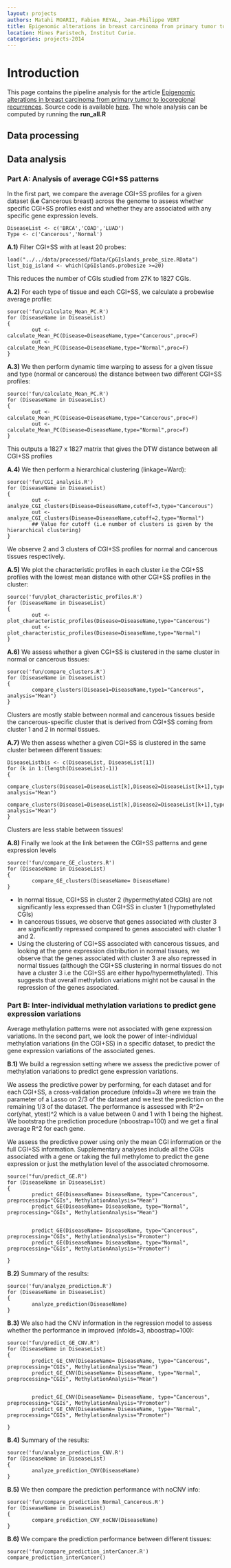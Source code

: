 ```yaml
---
layout: projects
authors: Matahi MOARII, Fabien REYAL, Jean-Philippe VERT 
title: Epigenomic alterations in breast carcinoma from primary tumor to locoregional recurrences 
location: Mines Paristech, Institut Curie.
categories: projects-2014
---
```


# Introduction

This page contains the pipeline analysis for the article [Epigenomic alterations in breast carcinoma from primary tumor to locoregional recurrences](link.zip). Source code is available [here](code/CpG.zip). The whole analysis can be computed by running the **run_all.R**

## Data processing

## Data analysis 

### Part A: Analysis of average CGI+SS patterns

In the first part, we compare the average CGI+SS profiles for a given dataset (**i.e** Cancerous breast) across the genome to assess whether specific CGI+SS profiles exist and whether they are associated with any specific gene expression levels.

```{r}
DiseaseList <- c('BRCA','COAD','LUAD')
Type <- c('Cancerous','Normal')
```


**A.1)** Filter CGI+SS with at least 20 probes:

```{r}
load("../../data/processed/fData/CpGIslands_probe_size.RData")
list_big_island <- which(CpGIslands.probesize >=20)
```
This reduces the number of CGIs studied from 27K to 1827 CGIs.

**A.2)** For each type of tissue and each CGI+SS, we calculate a probewise average profile:

```{r}
source('fun/calculate_Mean_PC.R')
for (DiseaseName in DiseaseList)
{
        out <- calculate_Mean_PC(Disease=DiseaseName,type="Cancerous",proc=F)
        out <- calculate_Mean_PC(Disease=DiseaseName,type="Normal",proc=F)
}
```

**A.3)** We then perform dynamic time warping to assess for a given tissue and type (normal or cancerous) the distance between two different CGI+SS profiles:

```{r}
source('fun/calculate_Mean_PC.R')
for (DiseaseName in DiseaseList)
{
        out <- calculate_Mean_PC(Disease=DiseaseName,type="Cancerous",proc=F)
        out <- calculate_Mean_PC(Disease=DiseaseName,type="Normal",proc=F)
}
```

This outputs a 1827 x 1827 matrix that gives the DTW distance between all CGI+SS profiles

**A.4)** We then perform a hierarchical clustering (linkage=Ward):

```{r}
source('fun/CGI_analysis.R')
for (DiseaseName in DiseaseList)
{
        out <- analyze_CGI_clusters(Disease=DiseaseName,cutoff=3,type="Cancerous")
        out <- analyze_CGI_clusters(Disease=DiseaseName,cutoff=2,type="Normal")
        ## Value for cutoff (i.e number of clusters is given by the hierarchical clustering)
}
```

We observe 2 and 3 clusters of CGI+SS profiles for normal and cancerous tissues respectively.

**A.5)** We plot the characteristic profiles in each cluster i.e the CGI+SS profiles with the lowest mean distance with other CGI+SS profiles in the cluster:

```{r}
source('fun/plot_characteristic_profiles.R')
for (DiseaseName in DiseaseList)
{
        out <- plot_characteristic_profiles(Disease=DiseaseName,type="Cancerous")
        out <- plot_characteristic_profiles(Disease=DiseaseName,type="Normal")
}
```

**A.6)** We assess whether a given CGI+SS is clustered in the same cluster in normal or cancerous tissues:

```{r}
source('fun/compare_clusters.R')
for (DiseaseName in DiseaseList)
{
        compare_clusters(Disease1=DiseaseName,type1="Cancerous", analysis="Mean")
}
```

Clusters are mostly stable between normal and cancerous tissues beside the cancerous-specific cluster that is derived from CGI+SS coming from cluster 1 and 2 in normal tissues.

**A.7)** We then assess whether a given CGI+SS is clustered in the same cluster between different tissues:

```{r}
DiseaseListbis <- c(DiseaseList, DiseaseList[1])
for (k in 1:(length(DiseaseList)-1))
{
        compare_clusters(Disease1=DiseaseList[k],Disease2=DiseaseList[k+1],type1="Normal", analysis="Mean")
        compare_clusters(Disease1=DiseaseList[k],Disease2=DiseaseList[k+1],type1="Cancerous", analysis="Mean")
}
```
Clusters are less stable between tissues!

**A.8)** Finally we look at the link between the CGI+SS patterns and gene expression levels

```{r}
source('fun/compare_GE_clusters.R')
for (DiseaseName in DiseaseList)
{
        compare_GE_clusters(DiseaseName= DiseaseName)
}
```

- In normal tissue, CGI+SS in cluster 2 (hypermethylated CGIs) are not significantly less expressed than CGI+SS in cluster 1 (hypomethylated CGIs)
- In cancerous tissues, we observe that genes associated with cluster 3 are significantly repressed compared to genes associated with cluster 1 and 2.
- Using the clustering of CGI+SS associated with cancerous tissues, and looking at the gene expression distribution in normal tissues, we observe that the genes associated with cluster 3 are also repressed in normal tissues (although the CGI+SS clustering in normal tissues do not have a cluster 3 i.e the CGI+SS are either hypo/hypermethylated). This suggests that overall methylation variations might not be causal in the repression of the genes associated.

### Part B: Inter-individual methylation variations to predict gene expression variations

Average methylation patterns were not associated with gene expression variations. In the second part, we look the power of inter-individual methylation variations (in the CGI+SS) in a specific dataset, to predict the gene expression variations of the associated genes.

**B.1)** We build a regression setting where we assess the predictive power of methylation variations to predict gene expression variations.

We assess the predictive power by performing, for each dataset and for each CGI+SS, a cross-validation procedure (nfolds=3) where we train the parameter of a Lasso on 2/3 of the dataset and we test the prediction on the remaining 1/3 of the dataset.
The performance is assessed with R^2= cor(yhat, ytest)^2 which is a value between 0 and 1 with 1 being the highest. We bootstrap the prediction procedure (nboostrap=100) and we get a final average R^2 for each gene.

We assess the predictive power using only the mean CGI information or the full CGI+SS information. Supplementary analyses include all the CGIs associated with a gene or taking the full methylome to predict the gene expression or just the methylation level of the associated chromosome.

```{r}
source("fun/predict_GE.R")
for (DiseaseName in DiseaseList)
{
        predict_GE(DiseaseName= DiseaseName, type="Cancerous", preprocessing="CGIs", MethylationAnalysis="Mean")
        predict_GE(DiseaseName= DiseaseName, type="Normal", preprocessing="CGIs", MethylationAnalysis="Mean")


        predict_GE(DiseaseName= DiseaseName, type="Cancerous", preprocessing="CGIs", MethylationAnalysis="Promoter")
        predict_GE(DiseaseName= DiseaseName, type="Normal", preprocessing="CGIs", MethylationAnalysis="Promoter")

}
```

**B.2)** Summary of the results:

```{r}
source('fun/analyze_prediction.R')
for (DiseaseName in DiseaseList)
{
        analyze_prediction(DiseaseName)
}
```

**B.3)** We also had the CNV information in the regression model to assess whether the performance in improved (nfolds=3, nboostrap=100):

```{r}
source("fun/predict_GE_CNV.R")
for (DiseaseName in DiseaseList)
{
        predict_GE_CNV(DiseaseName= DiseaseName, type="Cancerous", preprocessing="CGIs", MethylationAnalysis="Mean")
        predict_GE_CNV(DiseaseName= DiseaseName, type="Normal", preprocessing="CGIs", MethylationAnalysis="Mean")


        predict_GE_CNV(DiseaseName= DiseaseName, type="Cancerous", preprocessing="CGIs", MethylationAnalysis="Promoter")
        predict_GE_CNV(DiseaseName= DiseaseName, type="Normal", preprocessing="CGIs", MethylationAnalysis="Promoter")

}
```
**B.4)** Summary of the results:

```{r}
source('fun/analyze_prediction_CNV.R')
for (DiseaseName in DiseaseList)
{
        analyze_prediction_CNV(DiseaseName)
}
```

**B.5)** We then compare the prediction performance with noCNV info:

```{r}
source('fun/compare_prediction_Normal_Cancerous.R')
for (DiseaseName in DiseaseList)
{
        compare_prediction_CNV_noCNV(DiseaseName)
}
```

**B.6)** We compare the prediction performance between different tissues:

```{r}
source('fun/compare_prediction_interCancer.R')
compare_prediction_interCancer()
```

